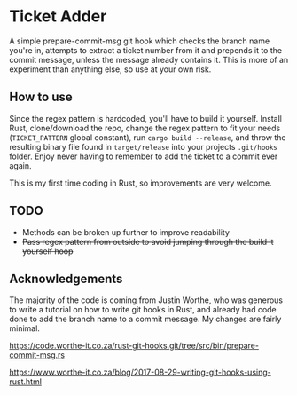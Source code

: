 # Ticket Adder
A simple prepare-commit-msg git hook which checks the branch name you're in, attempts to extract a ticket number from it
and prepends it to the commit message, unless the message already contains it. This is more of an experiment than
anything else, so use at your own risk.

## How to use
Since the regex pattern is hardcoded, you'll have to build it yourself. Install Rust, clone/download the repo, change
the regex pattern to fit your needs (`TICKET_PATTERN` global constant), run `cargo build --release`, and throw the
resulting binary file found in `target/release` into your projects `.git/hooks` folder. Enjoy never having to remember
to add the ticket to a commit ever again.

This is my first time coding in Rust, so improvements are very welcome.

## TODO

*   Methods can be broken up further to improve readability
*   ~~Pass regex pattern from outside to avoid jumping through the build it yourself hoop~~

## Acknowledgements

The majority of the code is coming from Justin Worthe, who was generous to write a tutorial on how to write git hooks in
Rust, and already had code done to add the branch name to a commit message. My changes are fairly minimal.

https://code.worthe-it.co.za/rust-git-hooks.git/tree/src/bin/prepare-commit-msg.rs

https://www.worthe-it.co.za/blog/2017-08-29-writing-git-hooks-using-rust.html
